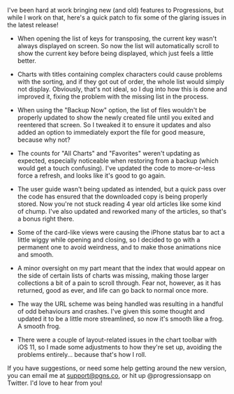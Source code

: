I've been hard at work bringing new (and old) features to Progressions, but while I work on that, here's a quick patch to fix some of the glaring issues in the latest release!

- When opening the list of keys for transposing, the current key wasn't always displayed on screen. So now the list will automatically scroll to show the current key before being displayed, which just feels a little better.

- Charts with titles containing complex characters could cause problems with the sorting, and if they got out of order, the whole list would simply not display. Obviously, that's not ideal, so I dug into how this is done and improved it, fixing the problem with the missing list in the process.

- When using the "Backup Now" option, the list of files wouldn't be properly updated to show the newly created file until you exited and reentered that screen. So I tweaked it to ensure it updates and also added an option to immediately export the file for good measure, because why not?

- The counts for "All Charts" and "Favorites" weren't updating as expected, especially noticeable when restoring from a backup (which would get a touch confusing). I've updated the code to more-or-less force a refresh, and looks like it's good to go again.

- The user guide wasn't being updated as intended, but a quick pass over the code has ensured that the downloaded copy is being properly stored. Now you're not stuck reading 4 year old articles like some kind of chump. I've also updated and reworked many of the articles, so that's a bonus right there.

- Some of the card-like views were causing the iPhone status bar to act a little wiggy while opening and closing, so I decided to go with a permanent one to avoid weirdness, and to make those animations nice and smooth.

- A minor oversight on my part meant that the index that would appear on the side of certain lists of charts was missing, making those larger collections a bit of a pain to scroll through. Fear not, however, as it has returned, good as ever, and life can go back to normal once more.

- The way the URL scheme was being handled was resulting in a handful of odd behaviours and crashes. I've given this some thought and updated it to be a little more streamlined, so now it's smooth like a frog. A smooth frog.

- There were a couple of layout-related issues in the chart toolbar with iOS 11, so I made some adjustments to how they're set up, avoiding the problems entirely… because that's how I roll.

If you have suggestions, or need some help getting around the new version, you can email me at support@pgns.co, or hit up @progressionsapp on Twitter. I'd love to hear from you!
